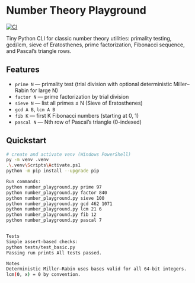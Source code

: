 # Number Theory Playground

[![CI](https://github.com/aliyahscoding/number-theory-playground/actions/workflows/ci.yml/badge.svg)](https://github.com/aliyahscoding/number-theory-playground/actions/workflows/ci.yml)


Tiny Python CLI for classic number theory utilities: primality testing, gcd/lcm, sieve of Eratosthenes, prime factorization, Fibonacci sequence, and Pascal’s triangle rows.

## Features
- `prime N` — primality test (trial division with optional deterministic Miller–Rabin for large N)
- `factor N` — prime factorization by trial division
- `sieve N` — list all primes ≤ N (Sieve of Eratosthenes)
- `gcd A B`, `lcm A B`
- `fib K` — first K Fibonacci numbers (starting at 0, 1)
- `pascal N` — Nth row of Pascal’s triangle (0-indexed)

## Quickstart

```bash
# create and activate venv (Windows PowerShell)
py -m venv .venv
.\.venv\Scripts\Activate.ps1
python -m pip install --upgrade pip

Run commands:
python number_playground.py prime 97
python number_playground.py factor 840
python number_playground.py sieve 100
python number_playground.py gcd 462 1071
python number_playground.py lcm 21 6
python number_playground.py fib 12
python number_playground.py pascal 7


Tests
Simple assert-based checks:
python tests/test_basic.py
Passing run prints All tests passed.

Notes
Deterministic Miller–Rabin uses bases valid for all 64-bit integers.
lcm(0, x) = 0 by convention.